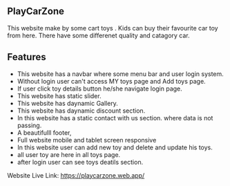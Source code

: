 
## PlayCarZone
This website make by some cart toys . Kids can buy their favourite car toy from here. There have some differenet quality and catagory car.
## Features

- This website has a navbar where some menu bar and user login system.
- Without login user can't access MY toys page and Add toys page. 
- If user click toy details button he/she navigate login page.
- This website has static slider.
- This website has daynamic Gallery.
- This website has daynamic discount section.
- In this website has a static contact with us section. where data is not passing.
- A beautifulll footer,
- Full website mobile and tablet screen responsive
- In this website user can add new toy and delete and update his toys.
- all user toy are here in all toys page.
- after login user can see toys deatils section.


Website Live Link: https://playcarzone.web.app/